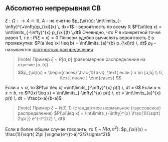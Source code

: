 ## Абсолютно непрерывная СВ

$\xi: \Omega: \to A \subset \mathbb{R}$, $A$ - не счетно
$p_{\xi}(x): \int\limits_{-\infty}^{+\infty}p_{\xi}(x)  \, dx=1$ - вероятность по всему $\mathbb{R}$
$P(\xi\leq x) = \int\limits_{-\infty}^{x} p_{\xi}(t) \,dt$
Очевидно, что $P$ в конкретной точке равен $1$, т.е.:
$P(\xi = x) = 0$
Плюсом удобно вычислять вероятность $\xi$ в промежутке:
$P(a \leq \xi \leq b) = \int\limits_{a}^{b} p_{\xi}(t) \, dt$
$p_{\xi}$ - называются <u>плотностью распределения</u>

>[!note] Пример
>$\xi$ ~ $R[a,b]$ (равномерное распределение на отрезке $[a,b]$)
>$$p_{\xi}(x) =
 \begin{cases}
 \frac{1}{b-a}, \text{ если } x \in [a,b] \\
 0, \text{ иначе }
 \end{cases} 
 $$

Если $x < a$, то $P(\xi \leq x) =\int\limits_{-\infty}^{x} p(t) \, dt = 0$
Если $a \leq x \leq b$, то $P(\xi \leq x) = \int\limits_{-\infty}^{a} p(t) \, dt = \int\limits_{a}^{x} p(t) \, dt = \frac{x-a}{b-a}$
>[!note] Пример
>$\xi$ ~ $N(0,1)$ (стандартное нормальное (гауссовское) распределение)
>$P(\xi\leq x) = \int\limits_{-\infty}^{x} \frac{1}{\sqrt{ 2\pi }} e^{-t^2/2} \, dt$

Если в более общем случае говорить, то $\xi$ ~ $N(a, \sigma^2)$:
$p_{\xi}(x) = \frac{1}{\sqrt{ 2\pi }\sigma}e^{(t-a)^2/2\sigma^2}$

